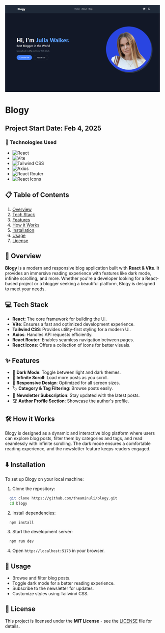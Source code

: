 <div align="center">
  <img src="https://github.com/theaminuli/blogy/blob/main/public/screenshot.png?raw=true" alt="Blogy Banner">
</div>

# Blogy
## Project Start Date: Feb 4, 2025

### 🚀 Technologies Used

- ![React](https://img.shields.io/badge/React-20232A?style=for-the-badge&logo=react&logoColor=61DAFB)
- ![Vite](https://img.shields.io/badge/Vite-646CFF?style=for-the-badge&logo=vite&logoColor=white)
- ![Tailwind CSS](https://img.shields.io/badge/TailwindCSS-38B2AC?style=for-the-badge&logo=tailwind-css&logoColor=white)
- ![Axios](https://img.shields.io/badge/Axios-5A29E4?style=for-the-badge)
- ![React Router](https://img.shields.io/badge/React_Router-CA4245?style=for-the-badge&logo=react-router&logoColor=white)
- ![React Icons](https://img.shields.io/badge/React_Icons-EA4C89?style=for-the-badge&logo=react&logoColor=white)

## 📋 Table of Contents

1. [Overview](#overview)
2. [Tech Stack](#tech-stack)
3. [Features](#features)
4. [How it Works](#how-it-works)
5. [Installation](#installation)
6. [Usage](#usage)
7. [License](#license)

## <a name="overview"> 📜 Overview </a> 

**Blogy** is a modern and responsive blog application built with **React & Vite**. It provides an immersive reading experience with features like dark mode, infinite scrolling, and more. Whether you're a developer looking for a React-based project or a blogger seeking a beautiful platform, Blogy is designed to meet your needs.

## <a name="tech-stack"> 💻 Tech Stack </a> 

- **React**: The core framework for building the UI.
- **Vite**: Ensures a fast and optimized development experience.
- **Tailwind CSS**: Provides utility-first styling for a modern UI.
- **Axios**: Handles API requests efficiently.
- **React Router**: Enables seamless navigation between pages.
- **React Icons**: Offers a collection of icons for better visuals.

## <a name="features"> ✨ Features </a> 

- 🌙 **Dark Mode**: Toggle between light and dark themes.
- 📜 **Infinite Scroll**: Load more posts as you scroll.
- 📱 **Responsive Design**: Optimized for all screen sizes.
- 🏷️ **Category & Tag Filtering**: Browse posts easily.
- 📧 **Newsletter Subscription**: Stay updated with the latest posts.
- 🏆 **Author Profile Section**: Showcase the author's profile.

## <a name="how-it-works"> 🛠️ How it Works </a> 

Blogy is designed as a dynamic and interactive blog platform where users can explore blog posts, filter them by categories and tags, and read seamlessly with infinite scrolling. The dark mode ensures a comfortable reading experience, and the newsletter feature keeps readers engaged.

## <a name="installation"> ⬇️ Installation </a> 

To set up Blogy on your local machine:

1. Clone the repository:

```sh
  git clone https://github.com/theaminuli/blogy.git
  cd blogy
```

2. Install dependencies:

```sh
  npm install
```

3. Start the development server:

```sh
  npm run dev
```

4. Open `http://localhost:5173` in your browser.

## <a name="usage"> 🤸 Usage </a> 

- Browse and filter blog posts.
- Toggle dark mode for a better reading experience.
- Subscribe to the newsletter for updates.
- Customize styles using Tailwind CSS.

## <a name="license"> 📄 License </a> 

This project is licensed under the **MIT License** - see the [LICENSE](LICENSE) file for details.
